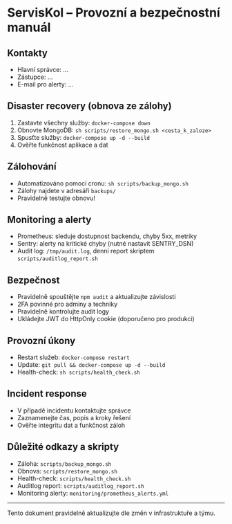 # ServisKol – Provozní a bezpečnostní manuál

## Kontakty
- Hlavní správce: ...
- Zástupce: ...
- E-mail pro alerty: ...

## Disaster recovery (obnova ze zálohy)
1. Zastavte všechny služby: `docker-compose down`
2. Obnovte MongoDB: `sh scripts/restore_mongo.sh <cesta_k_zaloze>`
3. Spusťte služby: `docker-compose up -d --build`
4. Ověřte funkčnost aplikace a dat

## Zálohování
- Automatizováno pomocí cronu: `sh scripts/backup_mongo.sh`
- Zálohy najdete v adresáři `backups/`
- Pravidelně testujte obnovu!

## Monitoring a alerty
- Prometheus: sleduje dostupnost backendu, chyby 5xx, metriky
- Sentry: alerty na kritické chyby (nutné nastavit SENTRY_DSN)
- Audit log: `/tmp/audit.log`, denní report skriptem `scripts/auditlog_report.sh`

## Bezpečnost
- Pravidelně spouštějte `npm audit` a aktualizujte závislosti
- 2FA povinné pro adminy a techniky
- Pravidelně kontrolujte audit logy
- Ukládejte JWT do HttpOnly cookie (doporučeno pro produkci)

## Provozní úkony
- Restart služeb: `docker-compose restart`
- Update: `git pull && docker-compose up -d --build`
- Health-check: `sh scripts/health_check.sh`

## Incident response
- V případě incidentu kontaktujte správce
- Zaznamenejte čas, popis a kroky řešení
- Ověřte integritu dat a funkčnost záloh

## Důležité odkazy a skripty
- Záloha: `scripts/backup_mongo.sh`
- Obnova: `scripts/restore_mongo.sh`
- Health-check: `scripts/health_check.sh`
- Auditlog report: `scripts/auditlog_report.sh`
- Monitoring alerty: `monitoring/prometheus_alerts.yml`

---
Tento dokument pravidelně aktualizujte dle změn v infrastruktuře a týmu.
